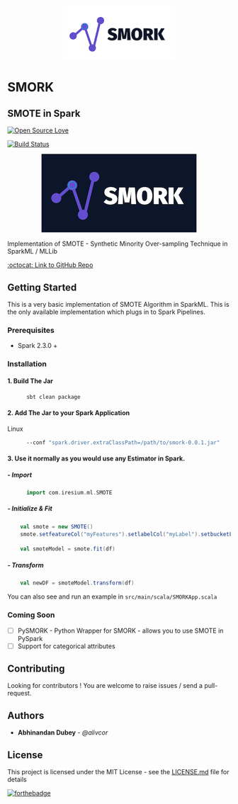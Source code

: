 
<p align="center">
<img src="https://github.com/alivcor/SMORK/raw/master/static/smork_white_350.png" style="max-width:50%;"/>
</p>

# SMORK
## SMOTE in Spark

[![Open Source Love](https://badges.frapsoft.com/os/v1/open-source.png?v=103)](https://github.com/alivcor/SMORK)

[![Build Status](https://travis-ci.org/alivcor/megaclite.svg?branch=master)](https://travis-ci.org/alivcor/SMORK)

<p align="center">
<img src="https://github.com/alivcor/SMORK/raw/master/static/smork_350.png" />
</p>

Implementation of SMOTE - Synthetic Minority Over-sampling Technique in SparkML / MLLib

<a href="https://github.com/alivcor/SMORK">:octocat: Link to GitHub Repo</a>

## Getting Started

This is a very basic implementation of SMOTE Algorithm in SparkML. This is the only available implementation which plugs in to Spark Pipelines.


### Prerequisites

 - Spark 2.3.0 + 

### Installation

#### 1. Build The Jar

```bash
      sbt clean package
```

#### 2. Add The Jar to your Spark Application

Linux

```bash
      --conf "spark.driver.extraClassPath=/path/to/smork-0.0.1.jar"
```

#### 3. Use it normally as you would use any Estimator in Spark. 

##### - Import 
```scala
      import com.iresium.ml.SMOTE
```

##### - Initialize & Fit
```scala
    val smote = new SMOTE()
    smote.setfeatureCol("myFeatures").setlabelCol("myLabel").setbucketLength(100)

    val smoteModel = smote.fit(df)

```

##### - Transform
```scala
    val newDF = smoteModel.transform(df)
```

You can also see and run an example in `src/main/scala/SMORKApp.scala`

### Coming Soon


- [ ] PySMORK - Python Wrapper for SMORK - allows you to use SMOTE in PySpark
- [ ] Support for categorical attributes

<!-- #### Python Package Index

SMORK is now available at https://pypi.python.org/pypi/smork/0.1



```
1. Download the tar/zip from https://pypi.python.org/pypi/smork/0.1
2. Move the package to your desired location / python version, and unzip the archive.
Optionally, if you have a linux-based machine (Ubuntu/OSX):
      tar xvzf smork-0.x.tar.gz -C /path/to/desireddirectory
3. Migrate to the smork folder, and run
      python setup.py install
``` -->

<!-- #### Using pip

```
pip install smork
```

To upgrade,

```
pip install --upgrade smork
``` -->

<!-- 
## Using SMORK

 -->


<!-- ## See the magic unleash

<p align="center">
<img src="megaclite_demo.png" />
</p>
 -->

## Contributing

Looking for contributors ! You are welcome to raise issues / send a pull-request.


## Authors

* **Abhinandan Dubey** - *@alivcor*

## License

This project is licensed under the MIT License - see the [LICENSE.md](LICENSE.md) file for details

[![forthebadge](http://forthebadge.com/images/badges/makes-people-smile.svg)](https://github.com/alivcor/SMORK/#)
